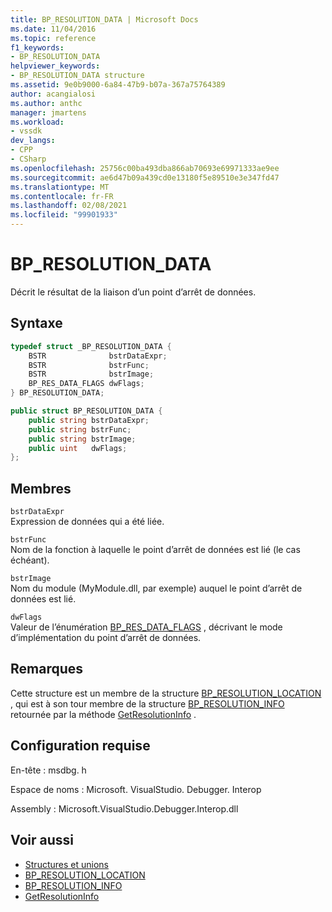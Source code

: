 ```yaml
---
title: BP_RESOLUTION_DATA | Microsoft Docs
ms.date: 11/04/2016
ms.topic: reference
f1_keywords:
- BP_RESOLUTION_DATA
helpviewer_keywords:
- BP_RESOLUTION_DATA structure
ms.assetid: 9e0b9000-6a84-47b9-b07a-367a75764389
author: acangialosi
ms.author: anthc
manager: jmartens
ms.workload:
- vssdk
dev_langs:
- CPP
- CSharp
ms.openlocfilehash: 25756c00ba493dba866ab70693e69971333ae9ee
ms.sourcegitcommit: ae6d47b09a439cd0e13180f5e89510e3e347fd47
ms.translationtype: MT
ms.contentlocale: fr-FR
ms.lasthandoff: 02/08/2021
ms.locfileid: "99901933"
---
```

# <a name="bp_resolution_data"></a>BP_RESOLUTION_DATA
Décrit le résultat de la liaison d’un point d’arrêt de données.

## <a name="syntax"></a>Syntaxe

```cpp
typedef struct _BP_RESOLUTION_DATA {
    BSTR              bstrDataExpr;
    BSTR              bstrFunc;
    BSTR              bstrImage;
    BP_RES_DATA_FLAGS dwFlags;
} BP_RESOLUTION_DATA;
```

```csharp
public struct BP_RESOLUTION_DATA {
    public string bstrDataExpr;
    public string bstrFunc;
    public string bstrImage;
    public uint   dwFlags;
};
```

## <a name="members"></a>Membres
`bstrDataExpr`\
Expression de données qui a été liée.

`bstrFunc`\
Nom de la fonction à laquelle le point d’arrêt de données est lié (le cas échéant).

`bstrImage`\
Nom du module (MyModule.dll, par exemple) auquel le point d’arrêt de données est lié.

`dwFlags`\
Valeur de l’énumération [BP_RES_DATA_FLAGS](../../../extensibility/debugger/reference/bp-res-data-flags.md) , décrivant le mode d’implémentation du point d’arrêt de données.

## <a name="remarks"></a>Remarques
Cette structure est un membre de la structure [BP_RESOLUTION_LOCATION](../../../extensibility/debugger/reference/bp-resolution-location.md) , qui est à son tour membre de la structure [BP_RESOLUTION_INFO](../../../extensibility/debugger/reference/bp-resolution-info.md) retournée par la méthode [GetResolutionInfo](../../../extensibility/debugger/reference/idebugbreakpointresolution2-getresolutioninfo.md) .

## <a name="requirements"></a>Configuration requise
En-tête : msdbg. h

Espace de noms : Microsoft. VisualStudio. Debugger. Interop

Assembly : Microsoft.VisualStudio.Debugger.Interop.dll

## <a name="see-also"></a>Voir aussi
- [Structures et unions](../../../extensibility/debugger/reference/structures-and-unions.md)
- [BP_RESOLUTION_LOCATION](../../../extensibility/debugger/reference/bp-resolution-location.md)
- [BP_RESOLUTION_INFO](../../../extensibility/debugger/reference/bp-resolution-info.md)
- [GetResolutionInfo](../../../extensibility/debugger/reference/idebugbreakpointresolution2-getresolutioninfo.md)
